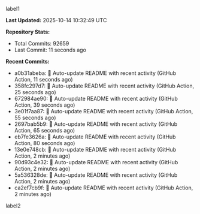 
label1 
<!-- ACTIVITY_START -->
**Last Updated:** 2025-10-14 10:32:49 UTC

**Repository Stats:**
- Total Commits: 92659
- Last Commit: 11 seconds ago

**Recent Commits:**
- a0b31abeba: 🤖 Auto-update README with recent activity (GitHub Action, 11 seconds ago)
- 358fc297d7: 🤖 Auto-update README with recent activity (GitHub Action, 25 seconds ago)
- 672984ae90: 🤖 Auto-update README with recent activity (GitHub Action, 39 seconds ago)
- 3e01f7aa87: 🤖 Auto-update README with recent activity (GitHub Action, 55 seconds ago)
- 2697bab5b9: 🤖 Auto-update README with recent activity (GitHub Action, 65 seconds ago)
- eb7fe3626a: 🤖 Auto-update README with recent activity (GitHub Action, 80 seconds ago)
- 13e0e748cb: 🤖 Auto-update README with recent activity (GitHub Action, 2 minutes ago)
- 90d93c4e32: 🤖 Auto-update README with recent activity (GitHub Action, 2 minutes ago)
- 5a536328de: 🤖 Auto-update README with recent activity (GitHub Action, 2 minutes ago)
- ca2ef7cb9f: 🤖 Auto-update README with recent activity (GitHub Action, 2 minutes ago)
<!-- ACTIVITY_END -->

label2
